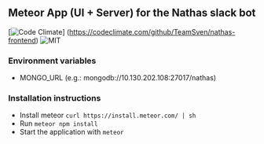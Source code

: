 ## Meteor App (UI + Server) for the Nathas slack bot
[![Code Climate](https://codeclimate.com/github/TeamSven/nathas-frontend/badges/gpa.svg)]
(https://codeclimate.com/github/TeamSven/nathas-frontend)
![MIT](https://img.shields.io/dub/l/vibe-d.svg)

### Environment variables
* MONGO_URL (e.g.: mongodb://10.130.202.108:27017/nathas)

### Installation instructions
* Install meteor `curl https://install.meteor.com/ | sh`
* Run `meteor npm install`
* Start the application with `meteor`
